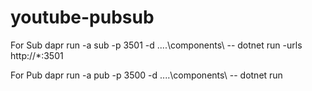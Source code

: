# youtube-pubsub
For Sub
dapr run -a sub -p 3501 -d ..\..\components\ -- dotnet run -urls http://*:3501

For Pub
dapr run -a pub -p 3500 -d ..\..\components\ -- dotnet run
